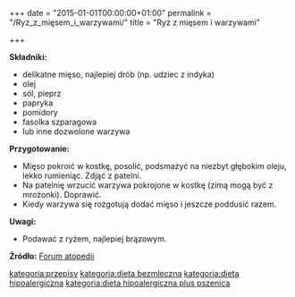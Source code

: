 +++
date = "2015-01-01T00:00:00+01:00"
permalink = "/Ryż_z_mięsem_i_warzywami/"
title = "Ryż z mięsem i warzywami"

+++

**Składniki:**

-   delikatne mięso, najlepiej drób (np. udziec z indyka)
-   olej
-   sól, pieprz
-   papryka
-   pomidory
-   fasolka szparagowa
-   lub inne dozwolone warzywa

**Przygotowanie:**

-   Mięso pokroić w kostkę, posolić, podsmażyć na niezbyt głębokim oleju, lekko rumieniąc. Zdjąć z patelni.
-   Na patelnię wrzucić warzywa pokrojone w kostkę (zimą mogą być z mrożonki). Doprawić.
-   Kiedy warzywa się rozgotują dodać mięso i jeszcze poddusić razem.

**Uwagi:**

-   Podawać z ryżem, najlepiej brązowym.

**Źródło:** [Forum atopedii](http://www.atopowe-zapalenie.pl/forum/viewtopic.php?f=12&t=83)

[kategoria:przepisy](/atopedia/kategoria:przepisy "wikilink") [kategoria:dieta bezmleczna](/atopedia/kategoria:dieta_bezmleczna "wikilink") [kategoria:dieta hipoalergiczna](/atopedia/kategoria:dieta_hipoalergiczna "wikilink") [kategoria:dieta hipoalergiczna plus pszenica](/atopedia/kategoria:dieta_hipoalergiczna_plus_pszenica "wikilink")